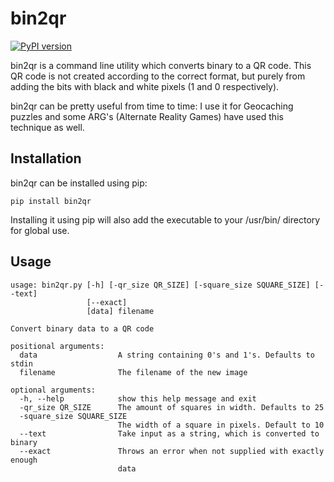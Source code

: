 # bin2qr
[![PyPI version](https://badge.fury.io/py/bin2qr.svg)](https://badge.fury.io/py/bin2qr)

bin2qr is a command line utility which converts binary to a QR code. This QR code is not created according to the correct format, but purely from adding the bits with black and white pixels (1 and 0 respectively).

bin2qr can be pretty useful from time to time: I use it for Geocaching puzzles and some ARG's (Alternate Reality Games) have used this technique as well.

## Installation

bin2qr can be installed using pip:

```
pip install bin2qr
```

Installing it using pip will also add the executable to your /usr/bin/ directory for global use.

## Usage

```
usage: bin2qr.py [-h] [-qr_size QR_SIZE] [-square_size SQUARE_SIZE] [--text]
                 [--exact]
                 [data] filename

Convert binary data to a QR code

positional arguments:
  data                  A string containing 0's and 1's. Defaults to stdin
  filename              The filename of the new image

optional arguments:
  -h, --help            show this help message and exit
  -qr_size QR_SIZE      The amount of squares in width. Defaults to 25
  -square_size SQUARE_SIZE
                        The width of a square in pixels. Default to 10
  --text                Take input as a string, which is converted to binary
  --exact               Throws an error when not supplied with exactly enough
                        data

```
